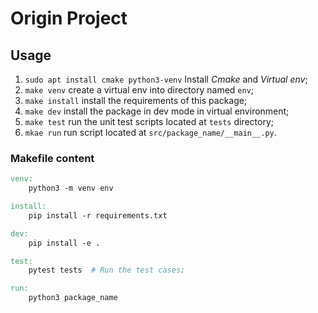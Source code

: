 # Origin Project


## Usage
1. `sudo apt install cmake python3-venv` Install *Cmake* and *Virtual env*;
2. `make venv` create a virtual env into directory named `env`;
3. `make install` install the requirements of this package;
4. `make dev` install the package in dev mode in virtual environment;
5. `make test` run the unit test scripts located at `tests` directory;
6. `mkae run` run script located at `src/package_name/__main__.py`.


### Makefile content

```makefile
venv:
	python3 -m venv env

install:
	pip install -r requirements.txt

dev:
	pip install -e .

test:
	pytest tests  # Run the test cases;

run:
	python3 package_name
```
